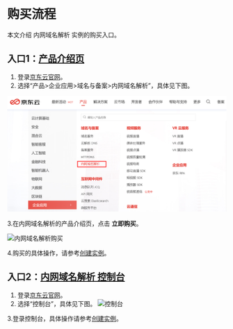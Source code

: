# 购买流程

本文介绍 内网域名解析 实例的购买入口。

## 入口1：[产品介绍页](https://www.jdcloud.com/products/private-zone)
1. 登录[京东云官网](https://www.jdcloud.com)。
2. 选择“产品>企业应用>域名与备案>内网域名解析”，具体见下图。

![内网域名解析购买](https://github.com/jdcloudcom/cn/blob/edit/image/privatezone/product.png)

3.在内网域名解析的产品介绍页，点击 **立即购买**。

![内网域名解析购买](https://github.com/jdcloudcom/cn/blob/edit/image/privatezone/purchase.png)

4.购买的具体操作，请参考[创建实例](../Operation-Guide/Create-Instance.md)。

## 入口2：[内网域名解析 控制台](https://privatezone-console.jdcloud.com/instance)

1. 登录[京东云官网](https://www.jdcloud.com)。
2. 选择“控制台”，具体见下图。
![控制台](https://github.com/jdcloudcom/cn/blob/edit/image/privatezone/console-buy1.png)

3.登录控制台，具体操作请参考[创建实例](../Operation-Guide/Create-Instance.md)。
